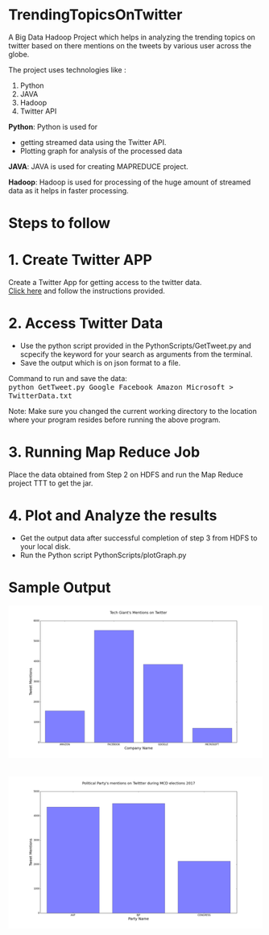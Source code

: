 # TrendingTopicsOnTwitter
A Big Data Hadoop Project which helps in analyzing the trending topics on twitter based on there mentions on the tweets by various user across the globe.

The project uses technologies like :
1. Python
2. JAVA
3. Hadoop
4. Twitter API

<b>Python</b>: Python is used for 
- getting streamed data using the Twitter API.
- Plotting graph for analysis of the processed data

<b>JAVA</b>: JAVA is used for creating MAPREDUCE project.

<b>Hadoop</b>: Hadoop is used for processing of the huge amount of streamed data as it helps in faster processing.

# Steps to follow

# 1. Create Twitter APP

Create a Twitter App for getting access to the twitter data. <br />
<a href = "https://dev.twitter.com/streaming/overview">Click here</a> and follow the instructions provided.

# 2. Access Twitter Data

- Use the python script provided in the PythonScripts/GetTweet.py and scpecify the keyword for your search as arguments from the terminal.
- Save the output which is on json format to a file.

Command to run and save the data: <br/>
<kbd> python GetTweet.py Google Facebook Amazon Microsoft > TwitterData.txt </kbd>

Note: Make sure you changed the current working directory to the location where your program resides before running the above program.

# 3. Running Map Reduce Job

Place the data obtained from Step 2 on HDFS and run the Map Reduce project TTT to get the jar.

# 4. Plot and Analyze the results

- Get the output data after successful completion of step 3 from HDFS to your local disk.
- Run the Python script PythonScripts/plotGraph.py 

# Sample Output

<img src="SampleOutput/ITGiants.png"><br><br><br>
<img src="SampleOutput/MCDElec.png">


